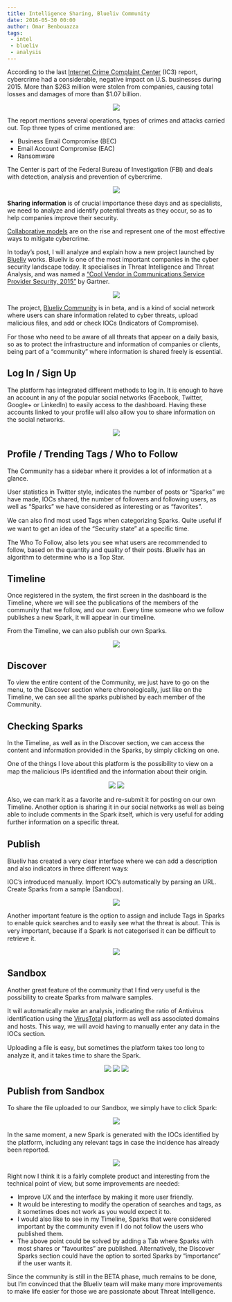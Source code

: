 ```yaml
---
title: Intelligence Sharing, Blueliv Community
date: 2016-05-30 00:00
author: Omar Benbouazza
tags:
 - intel
 - blueliv
 - analysis
---
```

According to the last [Internet Crime Complaint Center](https://pdf.ic3.gov/2015_IC3Report.pdf) (IC3) report, cybercrime had a considerable, negative impact on U.S. businesses during 2015. More than $263 million were stolen from companies, causing total losses and damages of more than $1.07 billion.

<p align="center">
  <img src="https://i.imgur.com/Bfcr2ei.png"/>
</p>

The report mentions several operations, types of crimes and attacks carried out. Top three types of crime mentioned are:

- Business Email Compromise (BEC)
- Email Account Compromise (EAC)
- Ransomware

The Center is part of the Federal Bureau of Investigation (FBI) and deals with detection, analysis and prevention of cybercrime.

<p align="center">
  <img src="https://i.imgur.com/XP65X5L.png"/>
</p>

**Sharing information** is of crucial importance these days and as specialists, we need to analyze and identify potential threats as they occur, so as to help companies improve their security.

[Collaborative models](https://www.blueliv.com/corporate/the-use-of-social-media-models-in-the-fight-against-cyber-threats/) are on the rise and represent one of the most effective ways to mitigate cybercrime.

In today’s post, I will analyze and explain how a new project launched by [Blueliv](https://www.blueliv.com/) works. Blueliv is one of the most important companies in the cyber security landscape today. It specialises in Threat Intelligence and Threat Analysis, and was named a [“Cool Vendor in Communications Service Provider Security, 2015”](https://www.gartner.com/doc/3029917/cool-vendors-communications-service-provider)  by Gartner.

<p align="center">
  <img src="https://i.imgur.com/20XjHKI.png"/>
</p>

The project, [Blueliv Community](https://community.blueliv.com/) is in beta, and is a kind of social network where users can share information related to cyber threats, upload malicious ﬁles, and add or check IOCs (Indicators of Compromise).

For those who need to be aware of all threats that appear on a daily basis, so as to protect the infrastructure and information of companies or clients, being part of a “community” where information is shared freely is essential.

## Log In / Sign Up
The platform has integrated different methods to log in. It is enough to have an account in any of the popular social networks (Facebook, Twitter, Google+ or LinkedIn) to easily access to the dashboard. Having these accounts linked to your profile will also allow you to share information on the social networks.

<p align="center">
  <img src="https://i.imgur.com/U0k86KV.png"/>
</p>

## Profile / Trending Tags / Who to Follow
The Community has a sidebar where it provides a lot of information at a glance.

User statistics in Twitter style, indicates the number of posts or “Sparks” we have made, IOCs shared, the number of followers and following users, as well as “Sparks” we have considered as interesting or as “favorites”.

We can also ﬁnd most used Tags when categorizing Sparks. Quite useful if we want to get an idea of the “Security state” at a speciﬁc time.

The Who To Follow, also lets you see what users are recommended to follow, based on the quantity and quality of their posts. Blueliv has an algorithm to determine who is a Top Star.

## Timeline
Once registered in the system, the first screen in the dashboard is the Timeline, where we will see the publications of the members of the community that we follow, and our own. Every time someone who we follow publishes a new Spark, it will appear in our timeline.

From the Timeline, we can also publish our own Sparks.

<p align="center">
  <img src="https://i.imgur.com/x4UL4rg.png"/>
</p>

## Discover
To view the entire content of the Community, we just have to go on the menu, to the Discover section where chronologically, just like on the Timeline, we can see all the sparks published by each member of the Community.

## Checking Sparks
In the Timeline, as well as in the Discover section, we can access the content and information provided in the Sparks, by simply clicking on one.

One of the things I love about this platform is the possibility to view on a map the malicious IPs identiﬁed and the information about their origin.

<p align="center">
  <img src="https://i.imgur.com/BXfwjr1.png"/>
  <img src="https://i.imgur.com/3yQw5qi.png"/>
</p>

Also, we can mark it as a favorite and re-submit it for posting on our own Timeline. Another option is sharing it in our social networks as well as being able to include comments in the Spark itself, which is very useful for adding further information on a speciﬁc threat.

## Publish
Blueliv has created a very clear interface where we can add a description and also indicators in three different ways:

IOC’s introduced manually.
Import IOC’s automatically by parsing an URL.
Create Sparks from a sample (Sandbox).

<p align="center">
  <img src="https://i.imgur.com/wQFU22B.png"/>
</p>

Another important feature is the option to assign and include Tags in Sparks to enable quick searches and to easily see what  the threat is about. This is very important, because if a Spark is not categorised it can be difﬁcult to retrieve it.

<p align="center">
  <img src="https://i.imgur.com/qU6MfYZ.png"/>
</p>

## Sandbox
Another great feature of the community that I find very useful is the possibility to create Sparks from malware samples.

It will automatically make an analysis, indicating the ratio of Antivirus identiﬁcation using the [VirusTotal](https://www.virustotal.com/) platform as well ass associated domains and hosts. This way, we will avoid having to manually enter any data in the IOCs section.

Uploading a ﬁle is easy, but sometimes the platform takes too long to analyze it, and it takes time to share the Spark.

<p align="center">
  <img src="https://i.imgur.com/dW5ZTDj.png"/>
  <img src="https://i.imgur.com/aky40FH.png"/>
  <img src="https://i.imgur.com/AJQm4zx.png"/>
</p>

## Publish from Sandbox
To share the file uploaded to our Sandbox, we simply have to click Spark:

<p align="center">
  <img src="https://i.imgur.com/YYuFEel.png"/>
</p>

In the same moment, a new Spark is generated with the IOCs identiﬁed by the platform, including any relevant tags in case the incidence has already been reported.

<p align="center">
  <img src="https://i.imgur.com/dI3p9uI.png"/>
</p>

Right now I think it is a fairly complete product and interesting from the technical point of view, but some improvements are needed:

+ Improve UX and the interface by making it more user friendly.
+ It would be interesting to modify the operation of searches and tags, as it sometimes does not work as you would expect it to.
+ I would also like to see in my Timeline, Sparks that were considered important by the community even if I do not follow the users who published them.
+ The above point could be solved by adding a Tab where Sparks with most shares or “favourites” are published. Alternatively, the Discover Sparks section could have the option to sorted Sparks by “importance” if the user wants it.

Since the community is still in the BETA phase, much remains to be done, but I’m convinced that the Blueliv team will make many more improvements to make life easier for those we are passionate about Threat Intelligence.
